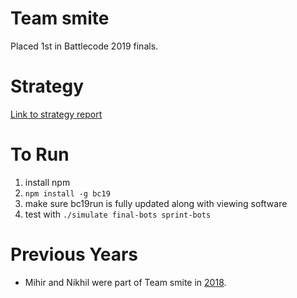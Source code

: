 # Team smite
Placed 1st in Battlecode 2019 finals.

# Strategy
[Link to strategy report](https://nikhilsardana.github.io/smite.pdf)

# To Run
1. install npm
2. `npm install -g bc19`
3. make sure bc19run is fully updated along with viewing software
3. test with `./simulate final-bots sprint-bots`

# Previous Years
* Mihir and Nikhil were part of Team smite in [2018](https://github.com/mvpatel2000/battlecode-2018-smite).
